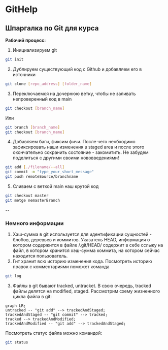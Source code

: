 # GitHelp
## Шпаргалка по Git для курса


**Рабочий процесс:**


1. Инициализируем git
```bash
git init
```
2. Дублируем существующий код с Github и добавляем его в источники
```bash
git clone [repo_address] [folder_name]
```
3. Переключаемся на дочернюю ветку, чтобы не заливать непроверенный код в main
```bash
git checkout [branch_name]
```
Или  
```bash
git branch [branch_name]
git checkout [branch_name]
```
4. Добавляем баги, фиксим фичи. После чего необходимо зафиксировать наши изменения в staged area и после этого окончательно сохранить состояние - закомитить. Не забудем поделиться с другими своими нововведениями!
```bash
git add [./filename/--all]
git commit -m "type_your_short_message"
git push remoteSource/branchname
```
5. Сливаем с веткой main наш крутой код
```bash
git checkout master
git metge nemasterBranch
```
--  
### Немного информации
1. Хэш-сумма в git используется для идентификации сущностей - блобов, деревьев и коммитов. Указатель HEAD, информация о котором содержится в файле /.git/HEAD/ содержит в себе сслыку на файл, в котором хранится хэш-сумма коммита, на котором сейчас находится пользователь.
2. Гит хранит всю историю изменения кода. Посмотреть историю правок с комментариями поможет команда 
```bash
git log
```
3. Файлы в git бывают tracked, untracket. В свою очередь, tracked файлы делятся на modified, staged.  Рассмотрим схему жизненного цикла файла в git:
```mermaid
graph LR;
untracked -- "git add" --> trackedAndStaged;
trackedAndStaged -- "git commit" --> tracked;
tracked --> trackedAndModified;
trackedAndModified -- "git add" --> trackedAndStaged;
```
Посмотреть статус файла можно командой:
```bash
git status
```
